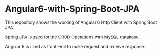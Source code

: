 # Angular6-with-Spring-Boot-JPA


This repository shows the working of Angular 6 Http Client with Spring Boot JPA.

Spring JPA is used for the CRUD Operations with MySQL database.

Angular 6 is used as front-end to make request and receive response.
